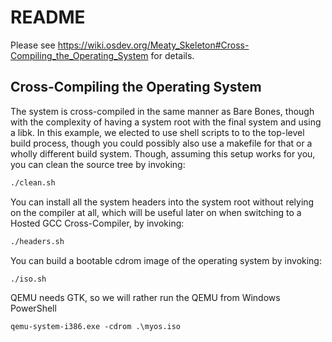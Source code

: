 # README

Please see <https://wiki.osdev.org/Meaty_Skeleton#Cross-Compiling_the_Operating_System> for details.

## Cross-Compiling the Operating System

The system is cross-compiled in the same manner as Bare Bones, though with the complexity of having a system root with the final system and using a libk. In this example, we elected to use shell scripts to to the top-level build process, though you could possibly also use a makefile for that or a wholly different build system. Though, assuming this setup works for you, you can clean the source tree by invoking:

```bash
./clean.sh
```

You can install all the system headers into the system root without relying on the compiler at all, which will be useful later on when switching to a Hosted GCC Cross-Compiler, by invoking:

```bash
./headers.sh
```

You can build a bootable cdrom image of the operating system by invoking:

```bash
./iso.sh
```

QEMU needs GTK, so we will rather run the QEMU from Windows PowerShell

```ps
qemu-system-i386.exe -cdrom .\myos.iso
```
